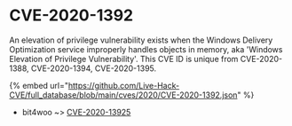 # CVE-2020-1392

An elevation of privilege vulnerability exists when the Windows Delivery Optimization service improperly handles objects in memory, aka 'Windows Elevation of Privilege Vulnerability'. This CVE ID is unique from CVE-2020-1388, CVE-2020-1394, CVE-2020-1395.

{% embed url="https://github.com/Live-Hack-CVE/full_database/blob/main/cves/2020/CVE-2020-1392.json" %}


* bit4woo ~> [CVE-2020-13925](https://www.alice-snow.ru/2020/database/cve-2020-1392/cve-2020-13925-bit4woo)